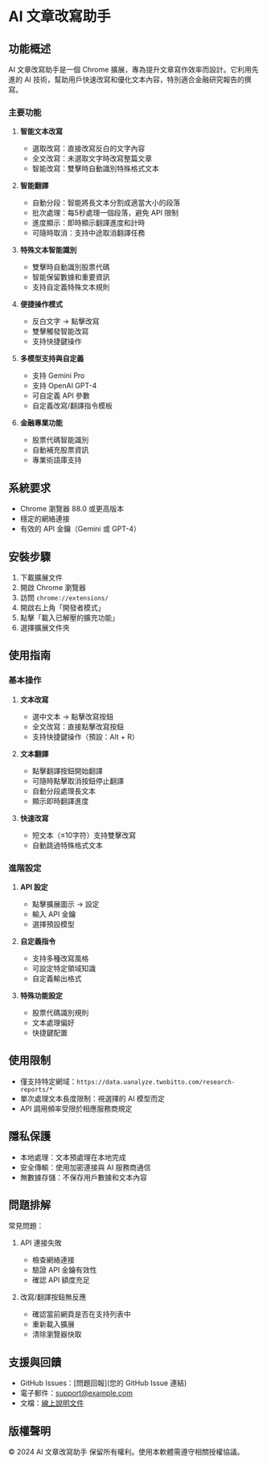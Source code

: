 # AI 文章改寫助手

## 功能概述

AI 文章改寫助手是一個 Chrome 擴展，專為提升文章寫作效率而設計。它利用先進的 AI 技術，幫助用戶快速改寫和優化文本內容，特別適合金融研究報告的撰寫。

### 主要功能

1. **智能文本改寫**
   - 選取改寫：直接改寫反白的文字內容
   - 全文改寫：未選取文字時改寫整篇文章
   - 智能改寫：雙擊時自動識別特殊格式文本

2. **智能翻譯**
   - 自動分段：智能將長文本分割成適當大小的段落
   - 批次處理：每5秒處理一個段落，避免 API 限制
   - 進度顯示：即時顯示翻譯進度和計時
   - 可隨時取消：支持中途取消翻譯任務

3. **特殊文本智能識別**
   - 雙擊時自動識別股票代碼
   - 智能保留數據和重要資訊
   - 支持自定義特殊文本規則

4. **便捷操作模式**
   - 反白文字 → 點擊改寫
   - 雙擊觸發智能改寫
   - 支持快捷鍵操作

5. **多模型支持與自定義**
   - 支持 Gemini Pro
   - 支持 OpenAI GPT-4
   - 可自定義 API 參數
   - 自定義改寫/翻譯指令模板

6. **金融專業功能**
   - 股票代碼智能識別
   - 自動補充股票資訊
   - 專業術語庫支持

## 系統要求

- Chrome 瀏覽器 88.0 或更高版本
- 穩定的網絡連接
- 有效的 API 金鑰（Gemini 或 GPT-4）

## 安裝步驟

1. 下載擴展文件
2. 開啟 Chrome 瀏覽器
3. 訪問 `chrome://extensions/`
4. 開啟右上角「開發者模式」
5. 點擊「載入已解壓的擴充功能」
6. 選擇擴展文件夾

## 使用指南

### 基本操作

1. **文本改寫**
   - 選中文本 → 點擊改寫按鈕
   - 全文改寫：直接點擊改寫按鈕
   - 支持快捷鍵操作（預設：Alt + R）

2. **文本翻譯**
   - 點擊翻譯按鈕開始翻譯
   - 可隨時點擊取消按鈕停止翻譯
   - 自動分段處理長文本
   - 顯示即時翻譯進度

3. **快速改寫**
   - 短文本（≤10字符）支持雙擊改寫
   - 自動跳過特殊格式文本

### 進階設定

1. **API 設定**
   - 點擊擴展圖示 → 設定
   - 輸入 API 金鑰
   - 選擇預設模型

2. **自定義指令**
   - 支持多種改寫風格
   - 可設定特定領域知識
   - 自定義輸出格式

3. **特殊功能設定**
   - 股票代碼識別規則
   - 文本處理偏好
   - 快捷鍵配置

## 使用限制

- 僅支持特定網域：`https://data.uanalyze.twobitto.com/research-reports/*`
- 單次處理文本長度限制：視選擇的 AI 模型而定
- API 調用頻率受限於相應服務商規定

## 隱私保護

- 本地處理：文本預處理在本地完成
- 安全傳輸：使用加密連接與 AI 服務商通信
- 無數據存儲：不保存用戶數據和文本內容

## 問題排解

常見問題：
1. API 連接失敗
   - 檢查網絡連接
   - 驗證 API 金鑰有效性
   - 確認 API 額度充足

2. 改寫/翻譯按鈕無反應
   - 確認當前網頁是否在支持列表中
   - 重新載入擴展
   - 清除瀏覽器快取

## 支援與回饋

- GitHub Issues：[問題回報](您的 GitHub Issue 連結)
- 電子郵件：[support@example.com](mailto:support@example.com)
- 文檔：[線上說明文件](您的文檔連結)

## 版權聲明

© 2024 AI 文章改寫助手
保留所有權利。使用本軟體需遵守相關授權協議。
